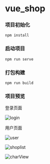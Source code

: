 # vue_shop

### 项目初始化

```
npm install
```

### 启动项目

```
npm run serve
```

### 打包构建

```
npm run build
```

### 项目预览

登录页面

![login](https://gitee.com/yunhai0644/imghub/raw/master/20220330173811.png)



用户页面

![user](https://gitee.com/yunhai0644/imghub/raw/master/20220330173914.png)

![shoplist](https://gitee.com/yunhai0644/imghub/raw/master/20220330173922.png)

![charView](https://gitee.com/yunhai0644/imghub/raw/master/20220330173933.png)

